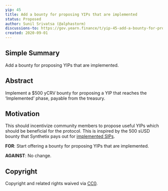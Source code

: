 ```yaml
---
yip: 45
title: Add a bounty for proposing YIPs that are implemented
status: Proposed
author: Sunil Srivatsa (@alphastorm)
discussions-to: https://gov.yearn.finance/t/yip-45-add-a-bounty-for-proposing-yips-that-are-implemented/3337
created: 2020-09-01
---
```


## Simple Summary
Add a bounty for proposing YIPs that are implemented.

## Abstract
Implement a $500 yCRV bounty for proposing a YIP that reaches the ‘Implemented’ phase, payable from the treasury.

## Motivation
This should incentivize community members to propose useful YIPs which should be beneficial for the protocol. This is inspired by the 500 sUSD bounty that Synthetix pays out for [implemented SIPs](https://github.com/Synthetixio/SIPs#contributing).

**FOR**: Start offering a bounty for proposing YIPs that are implemented.

**AGAINST**: No change.

## Copyright
Copyright and related rights waived via [CC0](https://creativecommons.org/publicdomain/zero/1.0/).

